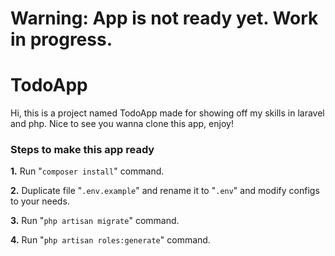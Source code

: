 # Warning: App is not ready yet. Work in progress.
# TodoApp
Hi, this is a project named TodoApp made for showing off my skills in laravel and php.
Nice to see you wanna clone this app, enjoy!

### Steps to make this app ready
**1.** Run "`composer install`" command.

**2.** Duplicate file "`.env.example`" and rename it to "`.env`" and modify configs to your needs.

**3.** Run "`php artisan migrate`" command.

**4.** Run "`php artisan roles:generate`" command.
